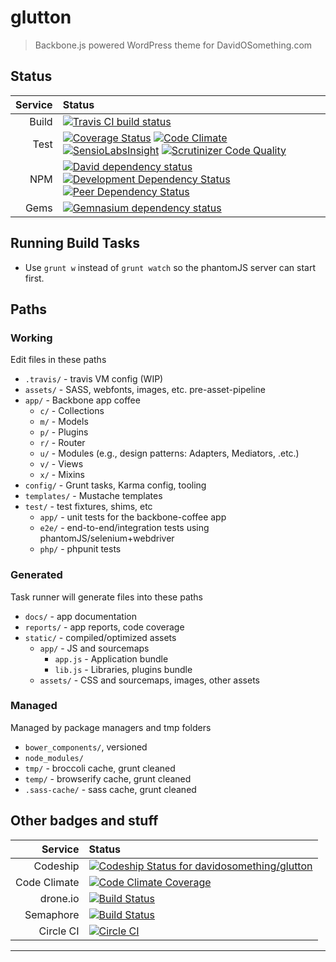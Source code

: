 # glutton

> Backbone.js powered WordPress theme for DavidOSomething.com

## Status

| Service  | Status
| -------: | :--------
| Build    | [![Travis CI build status][travisBadge]][travisLink]
| Test     | [![Coverage Status][coverallsBadge]][coverallsLink] [![Code Climate][codeClimateBadge]][codeClimateLink] [![SensioLabsInsight][SensioBadge]][SensioLink] [![Scrutinizer Code Quality][scrutinizerBadge]][scrutinizerLink]
| NPM      | [![David dependency status][davidBadge]][davidLink] [![Development Dependency Status][davidDevBadge]][davidDevLink] [![Peer Dependency Status][davidPeerBadge]][davidPeerLink]
| Gems     | [![Gemnasium dependency status][gemnasiumBadge]][gemnasiumLink]

## Running Build Tasks

* Use `grunt w` instead of `grunt watch` so the phantomJS server can start
  first.

## Paths

### Working

Edit files in these paths

- `.travis/` - travis VM config (WIP)
- `assets/` - SASS, webfonts, images, etc. pre-asset-pipeline
- `app/` - Backbone app coffee
  - `c/` - Collections
  - `m/` - Models
  - `p/` - Plugins
  - `r/` - Router
  - `u/` - Modules (e.g., design patterns: Adapters, Mediators, .etc.)
  - `v/` - Views
  - `x/` - Mixins
- `config/` - Grunt tasks, Karma config, tooling
- `templates/` - Mustache templates
- `test/` - test fixtures, shims, etc
  - `app/` - unit tests for the backbone-coffee app
  - `e2e/` - end-to-end/integration tests using phantomJS/selenium+webdriver
  - `php/` - phpunit tests

### Generated

Task runner will generate files into these paths

- `docs/` - app documentation
- `reports/` - app reports, code coverage
- `static/` - compiled/optimized assets
  - `app/` - JS and sourcemaps
    - `app.js` - Application bundle
    - `lib.js` - Libraries, plugins bundle
  - `assets/` - CSS and sourcemaps, images, other assets

### Managed

Managed by package managers and tmp folders

- `bower_components/`, versioned
- `node_modules/`
- `tmp/` - broccoli cache, grunt cleaned
- `temp/` - browserify cache, grunt cleaned
- `.sass-cache/` - sass cache, grunt cleaned

## Other badges and stuff

| Service      | Status
| -----------: | :--------
| Codeship     | [![Codeship Status for davidosomething/glutton][codeshipBadge]][codeshipLink]
| Code Climate | [![Code Climate Coverage][codeClimateCoverageBadge]][codeClimateLink]
| drone.io     | [![Build Status][droneIoBadge]][droneIoLink]
| Semaphore    | [![Build Status][semaphoreBadge]][semaphoreLink]
| Circle CI    | [![Circle CI][circleCIBadge]][circleCILink]


----

[circleCIBadge]:    https://circleci.com/gh/davidosomething/glutton/tree/master.png?style=badge
[circleCILink]:     https://circleci.com/gh/davidosomething/glutton/tree/master
[codeClimateBadge]: https://codeclimate.com/github/davidosomething/glutton/badges/gpa.svg
[codeClimateLink]:  https://codeclimate.com/github/davidosomething/glutton
[codeClimateCoverageBadge]: https://codeclimate.com/github/davidosomething/glutton/badges/coverage.svg
[codeshipBadge]:    https://www.codeship.io/projects/4c4f8010-0f00-0132-fc79-02c0648a600f/status?branch=master
[codeshipLink]:     https://www.codeship.io/projects/32535
[coverallsBadge]:   https://coveralls.io/repos/davidosomething/glutton/badge.png
[coverallsLink]:    https://coveralls.io/r/davidosomething/glutton
[davidBadge]:       https://david-dm.org/davidosomething/glutton.png?theme=shields.io
[davidLink]:        https://david-dm.org/davidosomething/glutton#info=dependencies
[davidDevBadge]:    https://david-dm.org/davidosomething/glutton/dev-status.png?theme=shields.io
[davidDevLink]:     https://david-dm.org/davidosomething/glutton#info=devDependencies
[davidPeerBadge]:   https://david-dm.org/davidosomething/glutton/peer-status.png?theme=shields.io
[davidPeerLink]:    https://david-dm.org/davidosomething/glutton#info=peerDependencies
[droneIoBadge]:     https://drone.io/github.com/davidosomething/glutton/status.png
[droneIoLink]:      https://drone.io/github.com/davidosomething/glutton/latest
[gemnasiumBadge]:   http://img.shields.io/gemnasium/davidosomething/glutton.svg
[gemnasiumLink]:    https://gemnasium.com/davidosomething/glutton
[scrutinizerBadge]: https://scrutinizer-ci.com/g/davidosomething/glutton/badges/quality-score.png?b=master
[scrutinizerLink]:  https://scrutinizer-ci.com/g/davidosomething/glutton/?branch=master
[semaphoreBadge]:   https://semaphoreapp.com/api/v1/projects/b987bb51-e328-4052-a870-f83c3b7acd4d/242696/shields_badge.png
[semaphoreLink]:    https://semaphoreapp.com/davidosomething/glutton
[sensioLink]:       https://insight.sensiolabs.com/projects/af473c0e-78c7-4117-8721-63ccd72e95c1
[sensioBadge]:      https://insight.sensiolabs.com/projects/af473c0e-78c7-4117-8721-63ccd72e95c1/mini.png
[travisLink]:       https://travis-ci.org/davidosomething/glutton
[travisBadge]:      https://travis-ci.org/davidosomething/glutton.svg?branch=master

